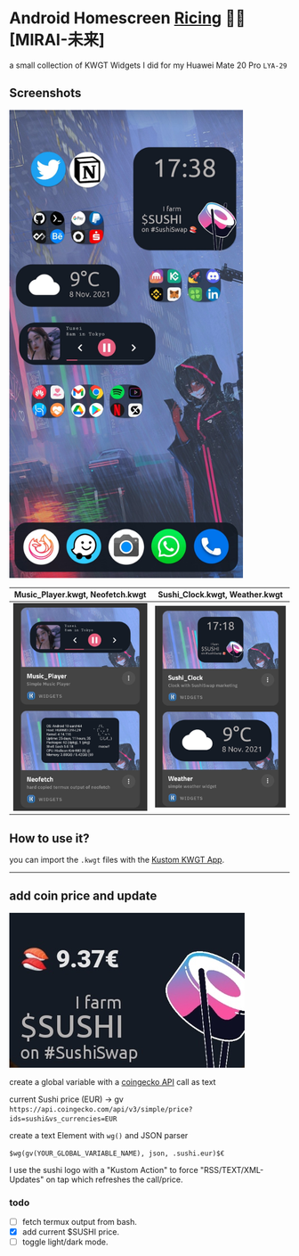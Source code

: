 # Android Homescreen [Ricing](https://wiki.installgentoo.com/wiki/Android_ricing) 📱🍙 [MIRAI-未来]

a small collection of KWGT Widgets I did for my Huawei Mate 20 Pro `LYA-29`

## Screenshots

<img src="./res/Screenshot_1.jpg" width="420" alt="Mirai Android Wallpaper">


Music_Player.kwgt, Neofetch.kwgt           |  Sushi_Clock.kwgt, Weather.kwgt
:-------------------------:|:-------------------------:
![Media Player and Neofetch Widgets](/res/Screenshot_2.jpg)  |  ![Sushi_Clock and Weather Widgets](/res/Screenshot_3.jpg)

## How to use it?

you can import the `.kwgt` files with the [Kustom KWGT App](https://play.google.com/store/apps/details?id=org.kustom.widget)\.

---

## add coin price and update

![sushi_price](res/Screenshot_4.jpg)

create a global variable with a [coingecko API](https://www.coingecko.com/en/api/documentation) call as text

current Sushi price (EUR) -> gv
`https://api.coingecko.com/api/v3/simple/price?ids=sushi&vs_currencies=EUR`

create a text Element with `wg()` and JSON parser

`$wg(gv(YOUR_GLOBAL_VARIABLE_NAME), json, .sushi.eur)$€` 

I use the sushi logo with a "Kustom Action" to force "RSS/TEXT/XML-Updates" on tap which refreshes the call/price.

### todo

- [ ] fetch termux output from bash\.
- [x] add current $SUSHI price\.
- [ ] toggle light/dark mode\.
